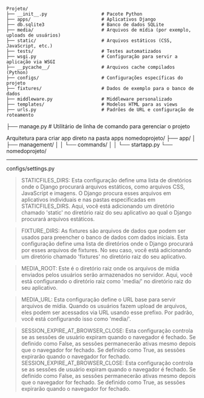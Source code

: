 

    Projeto/
    ├── __init__.py                    # Pacote Python
    ├── apps/                          # Aplicativos Django
    ├── db.sqlite3                     # Banco de dados SQLite
    ├── media/                         # Arquivos de mídia (por exemplo, uploads de usuários)
    ├── static/                        # Arquivos estáticos (CSS, JavaScript, etc.)
    ├── tests/                         # Testes automatizados
    ├── wsgi.py                        # Configuração para servir a aplicação via WSGI
    ├── __pycache__/                   # Arquivos cache compilados (Python)
    ├── configs/                       # Configurações específicas do projeto
    ├── fixtures/                      # Dados de exemplo para o banco de dados
    ├── middleware.py                  # Middleware personalizado
    ├── templates/                     # Modelos HTML para as views
    ├── urls.py                        # Padrões de URL e configuração de roteamento
├── manage.py                          # Utilitário de linha de comando para gerenciar o projeto


Arquitetura para criar app direto na pasta apps
nomedoprojeto/
├── app/
│   ├── management/
│   │   └── commands/
│   │       └── startapp.py
└── nomedoprojeto/


----------------------------------
configs/settings.py
>STATICFILES_DIRS: Esta configuração define uma lista de diretórios onde o Django procurará arquivos estáticos, como arquivos CSS, JavaScript e imagens. O Django procura esses arquivos em aplicativos individuais e nas pastas especificadas em STATICFILES_DIRS. Aqui, você está adicionando um diretório chamado 'static' no diretório raiz do seu aplicativo ao qual o Django procurará arquivos estáticos.

>FIXTURE_DIRS: As fixtures são arquivos de dados que podem ser usados para preencher o banco de dados com dados iniciais. Esta configuração define uma lista de diretórios onde o Django procurará por esses arquivos de fixtures. No seu caso, você está adicionando um diretório chamado 'fixtures' no diretório raiz do seu aplicativo.

>MEDIA_ROOT: Este é o diretório raiz onde os arquivos de mídia enviados pelos usuários serão armazenados no servidor. Aqui, você está configurando o diretório raiz como 'media/' no diretório raiz do seu aplicativo.

>MEDIA_URL: Esta configuração define o URL base para servir arquivos de mídia. Quando os usuários fazem upload de arquivos, eles podem ser acessados via URL usando esse prefixo. Por padrão, você está configurando isso como 'media/'.

>SESSION_EXPIRE_AT_BROWSER_CLOSE: Esta configuração controla se as sessões de usuário expiram quando o navegador é fechado. Se definido como False, as sessões permanecerão ativas mesmo depois que o navegador for fechado. Se definido como True, as sessões expirarão quando o navegador for fechado.
>SESSION_EXPIRE_AT_BROWSER_CLOSE: Esta configuração controla se as sessões de usuário expiram quando o navegador é fechado. Se definido como False, as sessões permanecerão ativas mesmo depois que o navegador for fechado. Se definido como True, as sessões expirarão quando o navegador for fechado.